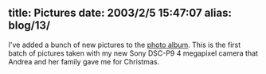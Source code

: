 title: Pictures
date: 2003/2/5 15:47:07
alias: blog/13/
---
I've added a bunch of new pictures to the [photo album](photo.asp). This is the first batch of pictures taken with my new Sony DSC-P9 4 megapixel camera that Andrea and her family gave me for Christmas.